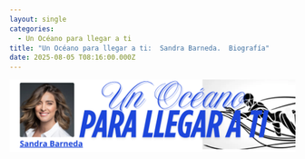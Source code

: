 ```yaml
---
layout: single
categories:
  - Un Océano para llegar a ti
title: "Un Océano para llegar a ti:  Sandra Barneda.  Biografía"
date: 2025-08-05 T08:16:00.000Z
---
```

![](/assets/img/banner-un-oceano-para-llegar-a-ti.png)
